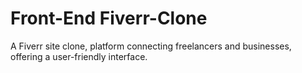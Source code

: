 # Front-End Fiverr-Clone 
A Fiverr site clone, platform connecting freelancers and businesses,  offering a user-friendly interface.
